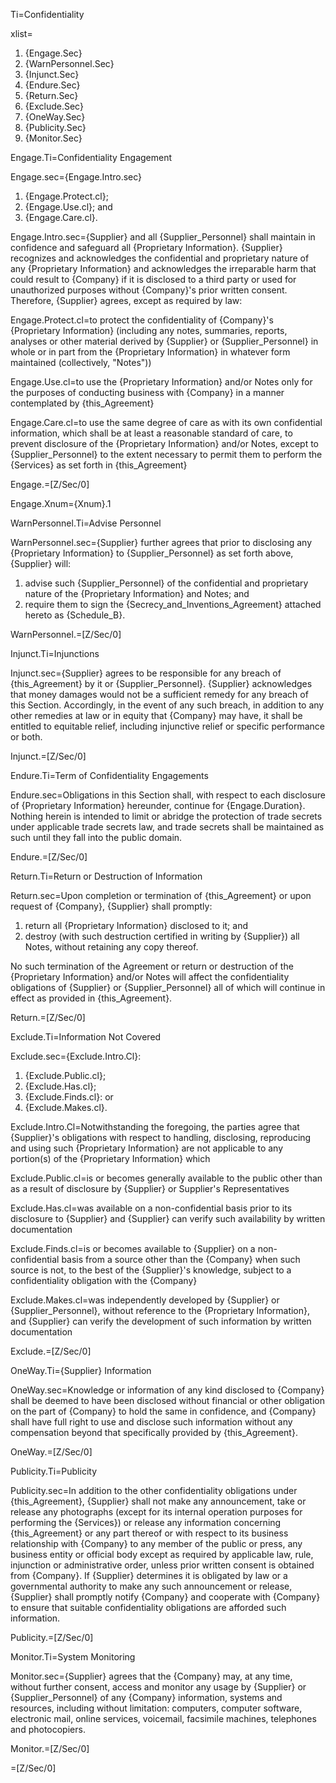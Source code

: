 Ti=Confidentiality

xlist=<ol><li>{Engage.Sec}</li><li>{WarnPersonnel.Sec}</li><li>{Injunct.Sec}</li><li>{Endure.Sec}</li><li>{Return.Sec}</li><li>{Exclude.Sec}</li><li>{OneWay.Sec}</li><li>{Publicity.Sec}</li><li>{Monitor.Sec}</li></ol>

Engage.Ti=Confidentiality Engagement

Engage.sec={Engage.Intro.sec}<ol><li>{Engage.Protect.cl};</li><li>{Engage.Use.cl}; and</li><li>{Engage.Care.cl}.</li></ol>

Engage.Intro.sec={Supplier} and all {Supplier_Personnel} shall maintain in confidence and safeguard all {Proprietary Information}.  {Supplier} recognizes and acknowledges the confidential and proprietary nature of any {Proprietary Information} and acknowledges the irreparable harm that could result to {Company} if it is disclosed to a third party or used for unauthorized purposes without {Company}'s prior written consent. Therefore, {Supplier} agrees, except as required by law: 

Engage.Protect.cl=to protect the confidentiality of {Company}'s {Proprietary Information} (including any notes, summaries, reports, analyses or other material derived by {Supplier} or {Supplier_Personnel} in whole or in part from the {Proprietary Information} in whatever form maintained (collectively, "Notes"))

Engage.Use.cl=to use the {Proprietary Information} and/or Notes only for the purposes of conducting business with {Company} in a manner contemplated by {this_Agreement}

Engage.Care.cl=to use the same degree of care as with its own confidential information, which shall be at least a reasonable standard of care, to prevent disclosure of the {Proprietary Information} and/or Notes, except to {Supplier_Personnel} to the extent necessary to permit them to perform the {Services} as set forth in {this_Agreement}

Engage.=[Z/Sec/0]

Engage.Xnum={Xnum}.1

WarnPersonnel.Ti=Advise Personnel

WarnPersonnel.sec={Supplier} further agrees that prior to disclosing any {Proprietary Information} to {Supplier_Personnel} as set forth above, {Supplier} will: <ol><li>advise such {Supplier_Personnel} of the confidential and proprietary nature of the {Proprietary Information} and Notes; and</li><li>require them to sign the {Secrecy_and_Inventions_Agreement} attached hereto as {Schedule_B}.</li></ol>

WarnPersonnel.=[Z/Sec/0]

Injunct.Ti=Injunctions

Injunct.sec={Supplier} agrees to be responsible for any breach of {this_Agreement} by it or {Supplier_Personnel}. {Supplier} acknowledges that money damages would not be a sufficient remedy for any breach of this Section. Accordingly, in the event of any such breach, in addition to any other remedies at law or in equity that {Company} may have, it shall be entitled to equitable relief, including injunctive relief or specific performance or both.

Injunct.=[Z/Sec/0]

Endure.Ti=Term of Confidentiality Engagements

Endure.sec=Obligations in this Section shall, with respect to each disclosure of {Proprietary Information} hereunder, continue for {Engage.Duration}. Nothing herein is intended to limit or abridge the protection of trade secrets under applicable trade secrets law, and trade secrets shall be maintained as such until they fall into the public domain.

Endure.=[Z/Sec/0]

Return.Ti=Return or Destruction of Information

Return.sec=Upon completion or termination of {this_Agreement} or upon request of {Company}, {Supplier} shall promptly: <ol><li>return all {Proprietary Information} disclosed to it; and</li><li>destroy (with such destruction certified in writing by {Supplier}) all Notes, without retaining any copy thereof.</li></ol> No such termination of the Agreement or return or destruction of the {Proprietary Information} and/or Notes will affect the confidentiality obligations of {Supplier} or {Supplier_Personnel} all of which will continue in effect as provided in {this_Agreement}.

Return.=[Z/Sec/0]

Exclude.Ti=Information Not Covered

Exclude.sec={Exclude.Intro.Cl}: <ol><li>{Exclude.Public.cl};</li><li>{Exclude.Has.cl};</li><li>{Exclude.Finds.cl}: or</li><li>{Exclude.Makes.cl}.</li></ol>

Exclude.Intro.Cl=Notwithstanding the foregoing, the parties agree that {Supplier}'s obligations with respect to handling, disclosing, reproducing and using such {Proprietary Information} are not applicable to any portion(s) of the {Proprietary Information} which

Exclude.Public.cl=is or becomes generally available to the public other than as a result of disclosure by {Supplier} or Supplier's Representatives

Exclude.Has.cl=was available on a non-confidential basis prior to its disclosure to {Supplier} and {Supplier} can verify such availability by written documentation

Exclude.Finds.cl=is or becomes available to {Supplier} on a non-confidential basis from a source other than the {Company} when such source is not, to the best of the {Supplier}'s knowledge, subject to a confidentiality obligation with the {Company}

Exclude.Makes.cl=was independently developed by {Supplier} or {Supplier_Personnel}, without reference to the {Proprietary Information}, and {Supplier} can verify the development of such information by written documentation

Exclude.=[Z/Sec/0]


OneWay.Ti={Supplier} Information

OneWay.sec=Knowledge or information of any kind disclosed to {Company} shall be deemed to have been disclosed without financial or other obligation on the part of {Company} to hold the same in confidence, and {Company} shall have full right to use and disclose such information without any compensation beyond that specifically provided by {this_Agreement}.

OneWay.=[Z/Sec/0]


Publicity.Ti=Publicity

Publicity.sec=In addition to the other confidentiality obligations under {this_Agreement}, {Supplier} shall not make any announcement, take or release any photographs (except for its internal operation purposes for performing the {Services}) or release any information concerning {this_Agreement} or any part thereof or with respect to its business relationship with {Company} to any member of the public or press, any business entity or official body except as required by applicable law, rule, injunction or administrative order, unless prior written consent is obtained from {Company}. If {Supplier} determines it is obligated by law or a governmental authority to make any such announcement or release, {Supplier} shall promptly notify {Company} and cooperate with {Company} to ensure that suitable confidentiality obligations are afforded such information.

Publicity.=[Z/Sec/0]

Monitor.Ti=System Monitoring

Monitor.sec={Supplier} agrees that the {Company} may, at any time, without further consent, access and monitor any usage by {Supplier} or {Supplier_Personnel} of any {Company} information, systems and resources, including without limitation: computers, computer software, electronic mail, online services, voicemail, facsimile machines, telephones and photocopiers.

Monitor.=[Z/Sec/0]
  
=[Z/Sec/0]
